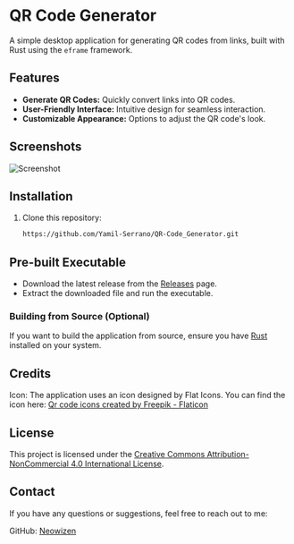 # QR Code Generator

A simple desktop application for generating QR codes from links, built with Rust using the `eframe` framework.

## Features

- **Generate QR Codes:** Quickly convert links into QR codes.
- **User-Friendly Interface:** Intuitive design for seamless interaction.
- **Customizable Appearance:** Options to adjust the QR code's look.

## Screenshots

![Screenshot](https://github.com/user-attachments/assets/ab3ecdc7-05ad-42d9-b819-87b46a82813e)


## Installation
1. Clone this repository:
   ```bash
   https://github.com/Yamil-Serrano/QR-Code_Generator.git

## Pre-built Executable

- Download the latest release from the [Releases](https://github.com/Yamil-Serrano/QR-Code_Generator/releases) page.
- Extract the downloaded file and run the executable.

### Building from Source (Optional)

If you want to build the application from source, ensure you have [Rust](https://www.rust-lang.org/tools/install) installed on your system.

## Credits
Icon: The application uses an icon designed by Flat Icons. You can find the icon here:
<a href="https://www.flaticon.com/free-icons/qr-code" title="qr code icons">Qr code icons created by Freepik - Flaticon</a>

## License

This project is licensed under the [Creative Commons Attribution-NonCommercial 4.0 International License](LICENSE.md).

## Contact

If you have any questions or suggestions, feel free to reach out to me:

GitHub: [Neowizen](https://github.com/Yamil-Serrano)
